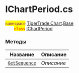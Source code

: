 
# IChartPeriod.cs
<mark style="color:purple;">`namespace`</mark> [TigerTrade.Chart](../../../../TigerTrade.Chart.md).[Base](../../../../TigerTrade.Chart/Base.md)  
&nbsp;&nbsp;&nbsp;&nbsp;&nbsp;&nbsp;&nbsp;<mark style="color:red;">`class`</mark> [IChartPeriod](../../IChartPeriod.cs.md)

### Методы
| Название | Описание |
| --- | --- |
| [`GetSequence`](./Методы/GetSequence.md) | *Описание* |
